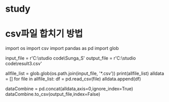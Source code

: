 # study
# csv파일 합치기 방법
import os
import csv
import pandas as pd
import glob


input_file =  r'C:\studio code\Sunga_S'
output_file = r'C:\studio code\result3.csv'

allfile_list = glob.glob(os.path.join(input_file, '*.csv'))
print(allfile_list)
alldata = []
for file in allfile_list:
    df = pd.read_csv(file)
    alldata.append(df)

dataCombine = pd.concat(alldata,axis=0,ignore_index=True)
dataCombine.to_csv(output_file,index=False)
